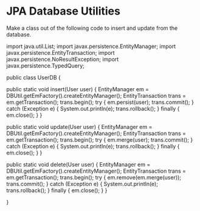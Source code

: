 # JPA Database Utilities

Make a class out of the following code to insert and update from the database.

 

 

import java.util.List;
import javax.persistence.EntityManager;
import javax.persistence.EntityTransaction;
import javax.persistence.NoResultException;
import javax.persistence.TypedQuery;

 

public class UserDB {

public static void insert(User user) {
EntityManager em = DBUtil.getEmFactory().createEntityManager();
EntityTransaction trans = em.getTransaction();
trans.begin();
try {
em.persist(user);
trans.commit();
} catch (Exception e) {
System.out.println(e);
trans.rollback();
} finally {
em.close();
}
}

public static void update(User user) {
EntityManager em = DBUtil.getEmFactory().createEntityManager();
EntityTransaction trans = em.getTransaction();
trans.begin();
try {
em.merge(user);
trans.commit();
} catch (Exception e) {
System.out.println(e);
trans.rollback();
} finally {
em.close();
}
}

public static void delete(User user) {
EntityManager em = DBUtil.getEmFactory().createEntityManager();
EntityTransaction trans = em.getTransaction();
trans.begin();
try {
em.remove(em.merge(user));
trans.commit();
} catch (Exception e) {
System.out.println(e);
trans.rollback();
} finally {
em.close();
}
}


}